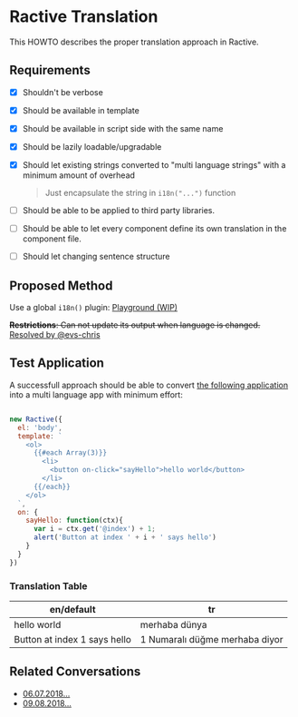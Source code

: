 # Ractive Translation
This HOWTO describes the proper translation approach in Ractive.

## Requirements 

- [x] Shouldn't be verbose
- [x] Should be available in template 
- [x] Should be available in script side with the same name 
- [x] Should be lazily loadable/upgradable
- [x] Should let existing strings converted to "multi language strings" with a minimum amount of overhead
    
    > Just encapsulate the string in `i18n("...")` function
    
- [ ] Should be able to be applied to third party libraries. 
- [ ] Should be able to let every component define its own translation in the component file.
- [ ] Should let changing sentence structure 

## Proposed Method

Use a global `i18n()` plugin: [Playground (WIP)](https://ractive.js.org/playground/#N4IgLiBcIgNCBnKN4GNlxACyqATsgDYCGYApghPEpANoC6AvvALZQCM8AZjbaAHbEWZZAEt+AEzIAPAHR5iqMKIBuZWVjAtCmVAHt+5Q8gA8CMoTJKABCuKEArmQC8AHRDBgAAQRZieMglZUXYADn5ZEn4Ac0ZGd2sDAFpUPxiXdx8-AKCQ8Mi9YgkACi9+PSlZO0cyAEp3AD5XfmtrEz0AB2UDW3snNw9gB0kyLnFAuMbigBFR4gdCMFqTAHpO7v4mlrb10QMG9gBmQ4B2Vd395tb2rr3NgDE9PBZ7c9vL7ZuNhoA1YminG9vs1VuZLEotiCsOwGgAJCyEPSwNoIDrETaeMDFQTCawAHzx1gA5AAlRTKNRE2pxUFozYAQlW0K2JgARg4wGAeslUIRRKgANYDBDEACe8MIiMamOKRJFousWAReipNJW7M5HxBCFQeFEXS2rVELA6TzA1jy-AACo5ouJrFw8HoWMTZCtLbIAFYIIkAbiu1gD+n4lGsAEEOh1rM5rGSlKp1DIjCVgAHWg5zJBrLRLTaHHb+MVgNZoojWfYs2A8E5kTiyFmiWAidZGLV6LA09ZyCaSOQswASAAqAFEALJWgAyYZHHe2rVQCAQA4AwgBlVez1rzxcASQkDeIkaJm63Bizqbngab8oliKJWa4w3jBmKSmktQvW6-1nsZDwWKxOUxUVZUqXqfhXHNK94m2SCYNaVt-Qg7Zg1DQ8oxjAB3cQJD0TDZHQ6NrH4MhMPDSMi07MB-GiMgwAbVkKlFIkA0QkEVh1PUDWabUwFFSxDUVdhrGLfRETwLMAGIAAZpNCMJiF9Ft2MofiyC2EBmAEIQRGgD1vV0AwjAgaBLHNREikCIiuHscwkOaGRTX-awpBshZzUffhnxaDpbXEYoLhDWoRKDAxQ3WBAiMCyKCRExh7KrOiHDwFpPO8otY3JBNkXESh0VQMgW2Cz8t1QjyWhjYpKDwYLnAaELL3nMLzPRaIiLjCl1F8fxAgAcTo2UPSiaIqSQ79rDK6wXgwzL4zUWRupyfqsQAAw9abZH7YBhsYFbajG79RC4aximm6wADJzusaqLRaabgoCMBkruw9aGq+gDq-CxzAa8ajWO07Dwuq6OoTWRpmHAAhABVXrgtQvRLFkTD-ELFaADk9C7BQQ17O4fzsUQSFZSwHSeYktuqxhm3tLadr2z7v0e57rqrRmEM7eLO07XLqK89QlUIDo-wQWgItkOt8UJIlLSJehrP4ezLyOk76QsqQJGKztWnVqyYyrJxGcg0H5sWwJVwGmWwgidXj2sYbo3qkrxsms6YxNrrsj6ga1ut2QNrp1rdv27WtxV4p6Xu36-v+k6HecBPiSOU4qVmzqFq9iQLdW9bD027ag5W5Fi1D8bSSyykGxJAAWVATnYH4yGPUvvyAhVBbvBsEGr9vDklaSWMa782KHr7CB+8P48TolHmeexU-MMBB2NMg9A5Ypilq+qPYznqs593OOnz+ni8DUfW49+9iVXUQ8DThNB5jhDamRQ5ZOkkPz9ab7Csn1ro2nn8AETdgqL2XsINeWJN6O3vqbTO2dii+3yAHAuMRdqnxbl+cuc0m5VwrmQJIohfCPyfq2ZE7B36fxjvBLccEqFbhgjzAG4tSx6HLIQLWl5IKTTIPwFQRE+LCz0MdbCkg8LWHpNPYYrlxgSGbAAfmsKI3CZFKyiiEcdVh7CJFSJGGMEicjrCKK0fYaw54uZD3DvSDe4tJaxStuEVO9peEqFqMFFxYsugIAljpKWxJZbyxjFwRWnNWJIUYJpdsIBRhiBGHIBQOCNBaB0IwIAA)

~~**Restrictions**: Can not update its output when language is changed.~~ [Resolved by @evs-chris](https://gitter.im/ractivejs/ractive?at=5b6c967a179f842c9716dd1d)


## Test Application 

A successfull approach should be able to convert [the following application](https://ractive.js.org/playground/?env=docs#N4IgFiBcoE5SAbAhgFwKYGcUgL4BoQN4AdAO1LQHcACAJSQGMUBLANzQApgzrq0FI1AOQAjAPYATAJ5C8PaugC2AB2TpBAA3m8APGIQA+bb2rBgAYjSMw1AIIwYSKRwDMAShw5jJ6joTMjUh9g3xEAVxQUMSDogFoGfwYAawBeYkInAAl+BDF0gzAcsWpKMRgECR0AenDI6MCQ3Sr-BuCzKqsGME8yYhQ+6v1Avo05IOpowW5x3gwsosEAMzDSJmZojiYADzdpkNYkGGpmahTqbYA6AHM0FA4hAAFmUgk0LaE3agBqagBGAG5eN5qEgEGgYHchAAhCJRIKoY4vN7Cb7HVFCahzKQYaiFBC5D7GLzjYk4NwgAjYSAgHQSNjHCRpEDmJDKZT5ap01gGXBAA) into a multi language app with minimum effort: 

```js

new Ractive({
  el: 'body',
  template: `
    <ol>
      {{#each Array(3)}}
        <li>
          <button on-click="sayHello">hello world</button>
        </li>
      {{/each}}
    </ol>
  `,
  on: {
    sayHello: function(ctx){
      var i = ctx.get('@index') + 1;  
      alert('Button at index ' + i + ' says hello')
    }
  }
})
```

### Translation Table 
| en/default | tr |
| --- | --- |
| hello world | merhaba dünya | 
| Button at index 1 says hello | 1 Numaralı düğme merhaba diyor | 

## Related Conversations 

* [06.07.2018...](https://gitter.im/ractivejs/ractive?at=5b3f946633b0282df405e475)
* [09.08.2018...](https://gitter.im/ractivejs/ractive?at=5b6c1487179f842c9713abc4)

